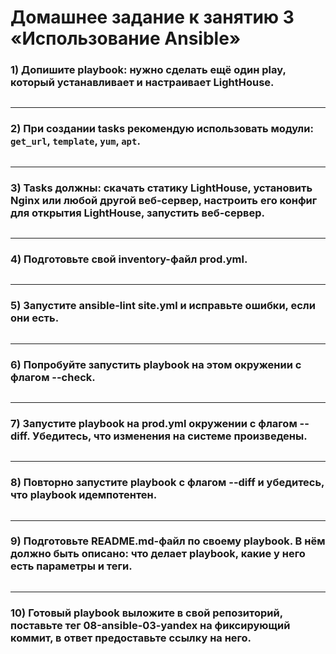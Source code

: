 # Домашнее задание к занятию 3 «Использование Ansible»
### 1) Допишите playbook: нужно сделать ещё один play, который устанавливает и настраивает LightHouse.
```
```
---

### 2) При создании tasks рекомендую использовать модули: `get_url`, `template`, `yum`, `apt`.
```
```
---

### 3) Tasks должны: скачать статику LightHouse, установить Nginx или любой другой веб-сервер, настроить его конфиг для открытия LightHouse, запустить веб-сервер.
```
```
---

### 4) Подготовьте свой inventory-файл prod.yml.
```
```
---

### 5) Запустите ansible-lint site.yml и исправьте ошибки, если они есть.
```
```
---

### 6) Попробуйте запустить playbook на этом окружении с флагом --check.
```
```
---

### 7) Запустите playbook на prod.yml окружении с флагом --diff. Убедитесь, что изменения на системе произведены.
```
```
---

### 8) Повторно запустите playbook с флагом --diff и убедитесь, что playbook идемпотентен.
```
```
---

### 9) Подготовьте README.md-файл по своему playbook. В нём должно быть описано: что делает playbook, какие у него есть параметры и теги.
```
```
---

### 10) Готовый playbook выложите в свой репозиторий, поставьте тег 08-ansible-03-yandex на фиксирующий коммит, в ответ предоставьте ссылку на него.
